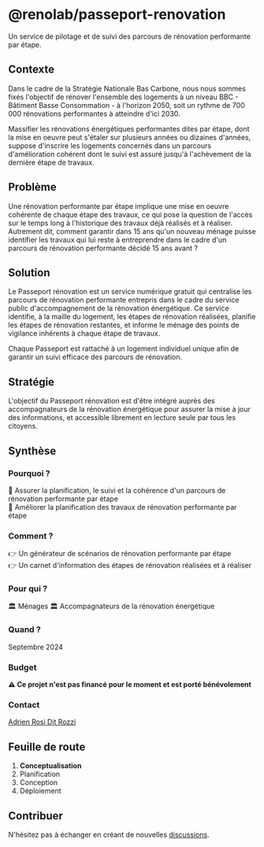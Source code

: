 # @renolab/passeport-renovation

Un service de pilotage et de suivi des parcours de rénovation performante par étape.

## Contexte

Dans le cadre de la Stratégie Nationale Bas Carbone, nous nous sommes fixés l'objectif de rénover l'ensemble des logements à un niveau BBC - Bâtiment Basse Consommation - à l'horizon 2050, soit un rythme de 700 000 rénovations performantes à atteindre d'ici 2030.

Massifier les rénovations énergétiques performantes dites par étape, dont la mise en oeuvre peut s'étaler sur plusieurs années ou dizaines d'années, suppose d'inscrire les logements concernés dans un parcours d'amélioration cohérent dont le suivi est assuré jusqu'à l'achèvement de la dernière étape de travaux.

## Problème

Une rénovation performante par étape implique une mise en oeuvre cohérente de chaque étape des travaux, ce qui pose la question de l'accès sur le temps long à l'historique des travaux déjà réalisés et à réaliser. Autrement dit, comment garantir dans 15 ans qu'un nouveau ménage puisse identifier les travaux qui lui reste à entreprendre dans le cadre d'un parcours de rénovation performante décidé 15 ans avant ?

## Solution

Le Passeport rénovation est un service numérique gratuit qui centralise les parcours de rénovation performante entrepris dans le cadre du service public d'accompagnement de la rénovation énergétique. Ce service identifie, à la maille du logement, les étapes de rénovation réalisées, planifie les étapes de rénovation restantes, et informe le ménage des points de vigilance inhérents à chaque étape de travaux.

Chaque Passeport est rattaché à un logement individuel unique afin de garantir un suivi efficace des parcours de rénovation.

## Stratégie

L'objectif du Passeport rénovation est d'être intégré auprès des accompagnateurs de la rénovation énergétique pour assurer la mise à jour des informations, et accessible librement en lecture seule par tous les citoyens.

## Synthèse

### Pourquoi ?

🎯 Assurer la planification, le suivi et la cohérence d'un parcours de rénovation performante par étape  
🎯 Améliorer la planification des travaux de rénovation performante par étape    

### Comment ?

👉 Un générateur de scénarios de rénovation performante par étape  
👉 Un carnet d'information des étapes de rénovation réalisées et à réaliser

### Pour qui ?

🏛️ Ménages
🏛️ Accompagnateurs de la rénovation énergétique  

### Quand ?

Septembre 2024

### Budget

**⚠️ Ce projet n'est pas financé pour le moment et est porté bénévolement**

### Contact

[Adrien Rosi Dit Rozzi](https://www.linkedin.com/in/adrienrosi/)

## Feuille de route

1. **Conceptualisation**
2. Planification
3. Conception
4. Déploiement

## Contribuer

N'hésitez pas à échanger en créant de nouvelles [discussions](https://github.com/renolab/audit/discussions).
